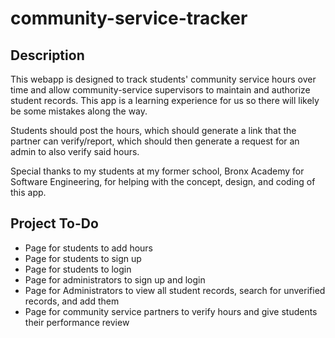 # community-service-tracker

## Description

This webapp is designed to track students' community service hours over time and allow community-service supervisors to maintain and authorize student records. This app is a learning experience for us so there will likely be some mistakes along the way.

Students should post the hours, which should generate a link that the partner can verify/report, which should then generate a request for an admin to also verify said hours.

Special thanks to my students at my former school, Bronx Academy for Software Engineering, for helping with the concept, design, and coding of this app.

## Project To-Do

- Page for students to add hours
- Page for students to sign up
- Page for students to login
- Page for administrators to sign up and login
- Page for Administrators to view all student records, search for unverified records, and add them
- Page for community service partners to verify hours and give students their performance review
